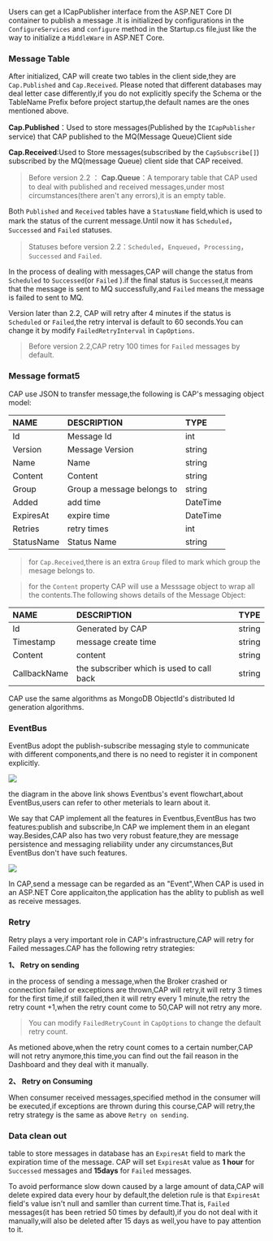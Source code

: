 Users can get a ICapPublisher interface from the ASP.NET Core DI container to publish a message .It is initialized by  configurations in the `ConfigureServices` and `configure` method in the Startup.cs file,just like the way to initialize a `MiddleWare` in ASP.NET Core.

### Message Table

After initialized, CAP will create two tables in the client side,they are `Cap.Published` and `Cap.Received`. Please noted that different databases may deal letter case differently,if you do not explicitly specify the Schema or the TableName Prefix before project startup,the default names are the ones mentioned above.

**Cap.Published**：Used to store  messages(Published by the `ICapPublisher` service) that CAP published to the MQ(Message Queue)Client side

**Cap.Received**:Used to Store messages(subscribed by the `CapSubscribe[]`) subscribed by the MQ(message Queue) client side that CAP received.


> Before version 2.2 ：
 **Cap.Queue**：A temporary table that CAP used to deal with published and received messages,under most circumstances(there aren't any errors),it is an empty table.

Both `Published` and `Received` tables have a `StatusName` field,which is used to mark the status of the current message.Until now it has `Scheduled`，`Successed` and `Failed` statuses.

> Statuses before version 2.2：`Scheduled`，`Enqueued`，`Processing`，`Successed` and `Failed`.

In the process of dealing with messages,CAP will change the status from `Scheduled` to `Successed`(or `Failed` ).if the final status is `Successed`,it means that the message is sent to MQ successfully,and `Failed` means the message is failed to sent to MQ.

Version later than 2.2,  CAP will retry after 4 minutes if the status is `Scheduled` or `Failed`,the retry interval is default to 60 seconds.You can change it by modify `FailedRetryInterval` in `CapOptions`.

>Before version 2.2,CAP retry  100 times for `Failed` messages by default.

### Message format5

CAP use JSON to transfer message,the following is CAP's messaging object model:

NAME | DESCRIPTION | TYPE
:---|:---|:---
Id | Message Id | int
Version | Message Version | string
Name | Name | string
Content | Content | string
Group | Group a message belongs to | string
Added |add time | DateTime
ExpiresAt | expire time | DateTime
Retries | retry times | int
StatusName | Status Name | string

>for `Cap.Received`,there is an extra `Group` filed to mark which group the mesage belongs to.

>for the `Content` property CAP will use a Messsage object to wrap all the contents.The following shows details of the Message Object:


NAME | DESCRIPTION | TYPE
:---|:---|:---
Id | Generated by CAP | string 
Timestamp | message create time | string
Content | content | string
CallbackName | the subscriber which is used to call back | string

CAP use the same algorithms as MongoDB ObjectId's distributed Id  generation algorithms.

### EventBus 

EventBus adopt the publish-subscribe messaging style to communicate with different components,and there is no need to register it in component explicitly.

![](http://images2017.cnblogs.com/blog/250417/201708/250417-20170804153901240-1774287236.png)

the diagram in the above link shows Eventbus's event flowchart,about EventBus,users can refer to other meterials to learn about it.

We say that CAP implement all the features in Eventbus,EventBus has two features:publish and subscribe,In CAP we implement them in an elegant way.Besides,CAP also has two very robust feature,they are message persistence and messaging reliability under any circumstances,But EventBus don't have such features.


![](https://camo.githubusercontent.com/452505edb71d41f2c1bd18907275b76291621e46/687474703a2f2f696d61676573323031352e636e626c6f67732e636f6d2f626c6f672f3235303431372f3230313730372f3235303431372d32303137303730353137353832373132382d313230333239313436392e706e67)

In CAP,send a message can be regarded as an "Event",When CAP is used in an ASP.NET Core applicaiton,the application has the ablity to publish as well as receive messages.

### Retry

Retry plays a very important role in CAP's infrastructure,CAP will retry for Failed messages.CAP has the following retry  strategies:

**1、 Retry on sending**

in the process of sending a message,when the Broker crashed or connection failed or exceptions are thrown,CAP will retry,it will retry 3 times for the first time,if still failed,then it will retry every 1 minute,the retry the retry count +1,when the retry count come to 50,CAP will not retry any more.

>You can modify `FailedRetryCount` in `CapOptions` to change the default retry count.

As metioned above,when the retry count comes to a certain number,CAP will not retry anymore,this time,you can find out the fail reason in the Dashboard and they deal with it manually.

**2、 Retry on Consuming**

When consumer received messages,specified method in the consumer will be executed,if exceptions are thrown during this course,CAP will retry,the retry  strategy is the same as above `Retry on sending`.

### Data clean out

table to store messages in database has an `ExpiresAt` field to mark the expiration time of the message. CAP will set `ExpiresAt` value as **1 hour** for  `Successed` messages and **15days** for `Failed` messages.

To avoid performance slow down caused by a large amount of data,CAP will delete expired data every hour by default,the deletion rule is that `ExpiresAt` field's value isn't null and samller than current time.That is, `Failed` messages(it has been retried  50 times by default),if you do not deal with it manually,will also be deleted after 15 days as well,you have to pay attention to it.